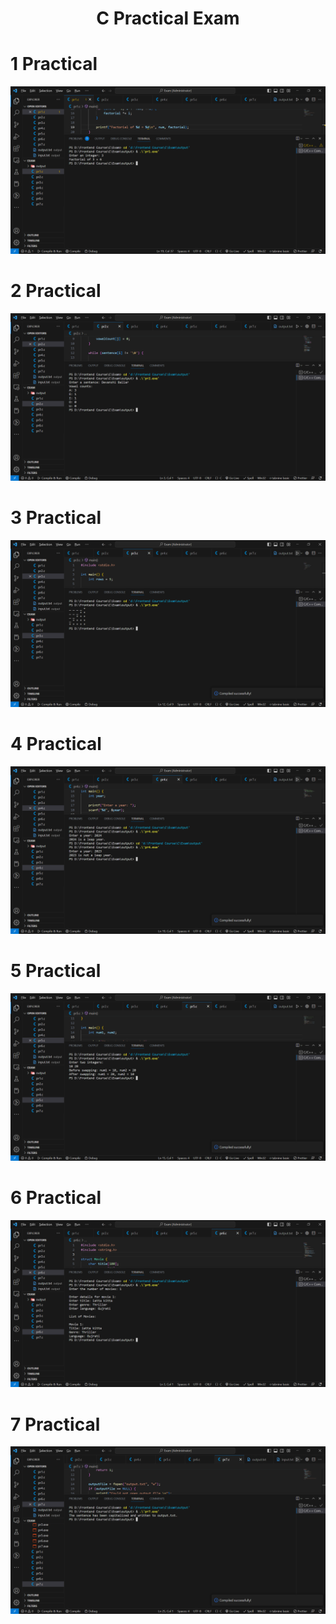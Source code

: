 <h1 align="center"> C Practical Exam </h1>

<h1> 1 Practical </h1>

![1Practical Image](OutputImage\pr1.png)

<h1> 2 Practical </h1>

![2PracticalImage](OutputImage\pr2.png)

<h1> 3 Practical </h1>

![3 Practical Image](OutputImage\pr3.png)

<h1> 4 Practical </h1>

![4 Practical Image](OutputImage/pr4.png)

<h1> 5 Practical </h1>

![5 Practical Image](OutputImage/pr5.png)

<h1> 6 Practical </h1>

![6 Practical Image](OutputImage/pr6.png)

<h1> 7 Practical </h1>

![7 Practical Image](OutputImage\pr7.png)
